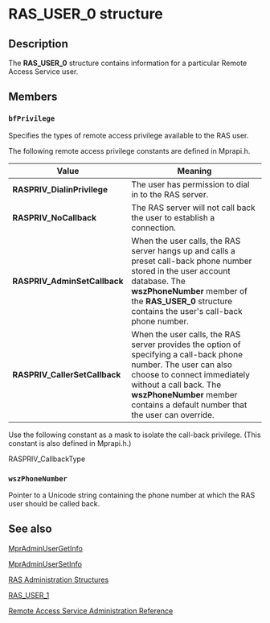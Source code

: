 # RAS_USER_0 structure

## Description

The
**RAS_USER_0** structure contains information for a particular Remote Access Service user.

## Members

### `bfPrivilege`

Specifies the types of remote access privilege available to the RAS user.

The following remote access privilege constants are defined in Mprapi.h.

| Value | Meaning |
| --- | --- |
| **RASPRIV_DialinPrivilege** | The user has permission to dial in to the RAS server. |
| **RASPRIV_NoCallback** | The RAS server will not call back the user to establish a connection. |
| **RASPRIV_AdminSetCallback** | When the user calls, the RAS server hangs up and calls a preset call-back phone number stored in the user account database. The **wszPhoneNumber** member of the **RAS_USER_0** structure contains the user's call-back phone number. |
| **RASPRIV_CallerSetCallback** | When the user calls, the RAS server provides the option of specifying a call-back phone number. The user can also choose to connect immediately without a call back. The **wszPhoneNumber** member contains a default number that the user can override. |

Use the following constant as a mask to isolate the call-back privilege. (This constant is also defined in Mprapi.h.)

RASPRIV_CallbackType

### `wszPhoneNumber`

Pointer to a Unicode string containing the phone number at which the RAS user should be called back.

## See also

[MprAdminUserGetInfo](https://learn.microsoft.com/windows/desktop/api/mprapi/nf-mprapi-mpradminusergetinfo)

[MprAdminUserSetInfo](https://learn.microsoft.com/windows/desktop/api/mprapi/nf-mprapi-mpradminusersetinfo)

[RAS
Administration Structures](https://learn.microsoft.com/windows/desktop/RRAS/ras-administration-structures)

[RAS_USER_1](https://learn.microsoft.com/windows/desktop/api/mprapi/ns-mprapi-ras_user_1)

[Remote Access Service Administration Reference](https://learn.microsoft.com/windows/desktop/RRAS/remote-access-service-administration-reference)
